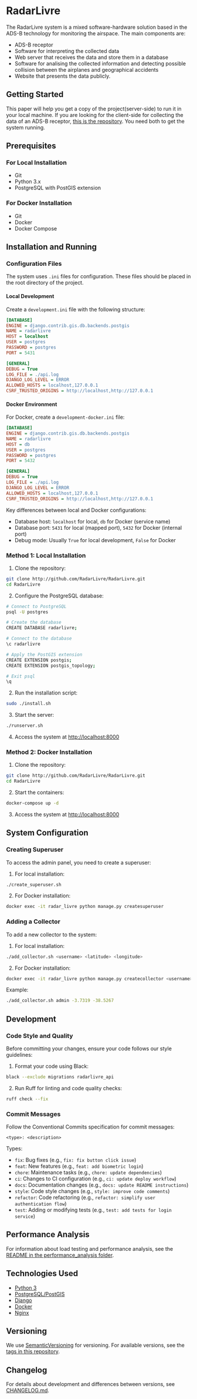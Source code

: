 # RadarLivre

The RadarLivre system is a mixed software-hardware solution based in the ADS-B technology for monitoring the airspace. The main components are: 

* ADS-B receptor
* Software for interpreting the collected data
* Web server that receives the data and store them in a database
* Software for analising the collected information and detecting possible collision between the airplanes and geographical accidents
* Website that presents the data publicly.

## Getting Started

This paper will help you get a copy of the project(server-side) to run it in your local machine. If you are looking for the client-side for collecting the data of an ADS-B receptor, [this is the repository](https://github.com/RadarLivre/RadarLivreCollector). You need both to get the system running.

## Prerequisites

### For Local Installation
* Git
* Python 3.x
* PostgreSQL with PostGIS extension

### For Docker Installation
* Git
* Docker
* Docker Compose

## Installation and Running

### Configuration Files

The system uses `.ini` files for configuration. These files should be placed in the root directory of the project.

#### Local Development
Create a `development.ini` file with the following structure:

```ini
[DATABASE]
ENGINE = django.contrib.gis.db.backends.postgis
NAME = radarlivre
HOST = localhost
USER = postgres
PASSWORD = postgres
PORT = 5431

[GENERAL]
DEBUG = True
LOG_FILE = ./api.log
DJANGO_LOG_LEVEL = ERROR
ALLOWED_HOSTS = localhost,127.0.0.1
CSRF_TRUSTED_ORIGINS = http://localhost,http://127.0.0.1
```

#### Docker Environment
For Docker, create a `development-docker.ini` file:

```ini
[DATABASE]
ENGINE = django.contrib.gis.db.backends.postgis
NAME = radarlivre
HOST = db
USER = postgres
PASSWORD = postgres
PORT = 5432

[GENERAL]
DEBUG = True
LOG_FILE = ./api.log
DJANGO_LOG_LEVEL = ERROR
ALLOWED_HOSTS = localhost,127.0.0.1
CSRF_TRUSTED_ORIGINS = http://localhost,http://127.0.0.1
```

Key differences between local and Docker configurations:
- Database host: `localhost` for local, `db` for Docker (service name)
- Database port: `5431` for local (mapped port), `5432` for Docker (internal port)
- Debug mode: Usually `True` for local development, `False` for Docker


### Method 1: Local Installation

1. Clone the repository:
```bash
git clone http://github.com/RadarLivre/RadarLivre.git
cd RadarLivre
```

2. Configure the PostgreSQL database:
```bash
# Connect to PostgreSQL
psql -U postgres

# Create the database
CREATE DATABASE radarlivre;

# Connect to the database
\c radarlivre

# Apply the PostGIS extension
CREATE EXTENSION postgis;
CREATE EXTENSION postgis_topology;

# Exit psql
\q
```

2. Run the installation script:
```bash
sudo ./install.sh
```

3. Start the server:
```bash
./runserver.sh
```

4. Access the system at [http://localhost:8000](http://localhost:8000)

### Method 2: Docker Installation

1. Clone the repository:
```bash
git clone http://github.com/RadarLivre/RadarLivre.git
cd RadarLivre
```

2. Start the containers:
```bash
docker-compose up -d
```

3. Access the system at [http://localhost:8000](http://localhost:8000)

## System Configuration

### Creating Superuser

To access the admin panel, you need to create a superuser:

1. For local installation:
```bash
./create_superuser.sh
```

2. For Docker installation:
```bash
docker exec -it radar_livre python manage.py createsuperuser
```

### Adding a Collector

To add a new collector to the system:

1. For local installation:
```bash
./add_collector.sh <username> <latitude> <longitude>
```

2. For Docker installation:
```bash
docker exec -it radar_livre python manage.py createcollector <username> <latitude> <longitude>
```

Example:
```bash
./add_collector.sh admin -3.7319 -38.5267
```

## Development

### Code Style and Quality

Before committing your changes, ensure your code follows our style guidelines:

1. Format your code using Black:
```bash
black --exclude migrations radarlivre_api
```

2. Run Ruff for linting and code quality checks:
```bash
ruff check --fix
```

### Commit Messages

Follow the Conventional Commits specification for commit messages:

```
<type>: <description>
```
Types:
- `fix`: Bug fixes (e.g., `fix: fix button click issue`)
- `feat`: New features (e.g., `feat: add biometric login`)
- `chore`: Maintenance tasks (e.g., `chore: update dependencies`)
- `ci`: Changes to CI configuration (e.g., `ci: update deploy workflow`)
- `docs`: Documentation changes (e.g., `docs: update README instructions`)
- `style`: Code style changes (e.g., `style: improve code comments`)
- `refactor`: Code refactoring (e.g., `refactor: simplify user authentication flow`)
- `test`: Adding or modifying tests (e.g., `test: add tests for login service`)


## Performance Analysis

For information about load testing and performance analysis, see the [README in the performance_analysis folder](performance_analysis/README.md).

## Technologies Used

* [Python 3](https://www.python.org/)
* [PostgreSQL/PostGIS](https://postgis.net/)
* [Django](https://www.djangoproject.com/)
* [Docker](https://www.docker.com/)
* [Nginx](https://nginx.org/)

## Versioning

We use [SemanticVersioning](http://semver.org/) for versioning. For available versions, see the [tags in this repository](https://github.com/RadarLivre/RadarLivre/tags).

## Changelog

For details about development and differences between versions, see [CHANGELOG.md](CHANGELOG.md).

<!--
## Running the tests TODO

Explain how to run the automated tests for this system

### Break down into end to end tests

Explain what these tests test and why

```
Give an example
```

### And coding style tests

Explain what these tests test and why

```
Give an example
```
-->

<!-- Won't be displayed

<div style="text-align:center">
  <img src="https://raw.githubusercontent.com/RadarLivre/RadarLivre/master/radarlivre_website/static/website/img/icon.ico" width="256">
</div>

# O Sistema Radar Livre

O sistema de monitoramento aéreo Radar Livre é uma solução mista de hadware e software baseada na tecnologia ADS-B. Seus principais componentes são: um aparelho receptor de mensagens ADS-B, um software capaz de interpretar os dados coletados, um servidor web que recebe os dados e armazena em um banco de dados, um software capaz de analisar as informações coletadas e detectar possíveis conflitos entre trajetórias de aeronaves e entre aeronaves e acidentes geográficos, além de um site que disponibiliza os dados publicamente.

# Coleta de mensagens ADS-B

O aparelho coletor de mensagens ADS-B é um componente simples, que pode ser instalado e configurado facilmente. É composto por uma antena pequena e um receptor que pode ser conectado a uma porta USB de qualquer computador. Para o tratamento das mensagens recebidas é necessário um software específico. As aplicações disponíveis atualmente para o reconhecimento das mensagens ADS-B são em sua maioria privadas e para o sistema operacional Windows, o que gera uma dependência da plataforma e um alto custo de instalação. O sistema Radar livre conta com seu próprio software de coleta, uma aplicação de código fonte aberto implementada sobre a plataforma linux pela equipe do projeto na UFC. A aplicação interpreta as mensagens e extrai informações como identificação, posicionamento, velocidade e altitude, armazenando-os em um banco de dados local. Posteriormente, os dados são enviados a um servidor web.

# Servidor web e site

Após serem coletados, os dados são enviados a um servidor web, que armazena-os em um banco de dados que pode ser acessado para análise das informações obtidas das aeronaves. Esses dados serão disponibilisados em um site de acesso livre e gratuito, onde aeronaves serão representadas graficamente, mostrando sua posição e outras informações. Essa interface web também foi implementada pela equipe do projeto na UFC em Quixadá e resultou num Trabalho de Conclusão de Curso (TCC).

# Componentes em produção

Encontram-se em desenvolvimento a versão do software coletor para Android e o Software de Análise de Colisão. O software coletor para Android permitirá o uso de plataformas mais leves e baratas para a implantação das estações coletoras e está sendo desenvolvido também na forma de um Trabalho de Conclusão de Curso. Já o Software de Análise de Colisão está sendo implementado pelo autor deste artigo como projeto de Iniciação Científica.

# Software de Análise de Colisão

Uma das principais falhas do sistema de monitoramento aéreo atual é o atraso na atualização do posicionamento das aeronaves que gera um grande intervalo entre a identificação da possível colisão e o alerta aos pilotos das aeronaves envolvidas. Além disso, o sistema não prevê possíveis colisões contra acidentes geográficos. A Tecnologia ADS-B diminui substancialmente o tempo de atualização do posicionamento dos aviões, tornando o sistema bem mais seguro e confiável.

Com o objetivo de otimizar a prevensão contra colisões, o sistema Radar Livre disponibilizará um software que utiliza os dados coletados em tempo real para análise e verificação de possíveis conflitos entre rotas de aeronaves e entre rotas de aeronaves e acidentes geográficos. A aplicação, que está em fase de desenvolvimento, funcionará na plataforma linux e terá código fonte aberto. Portanto, poderá ser utilizada livremente, especialmente por torres de controle para auxiliar no monitoramento aéreo.

# Conclusão

O projeto Radar Livre, com seus componentes simples e acessíveis, permitirá que o sistema de monitoramento aéreo brasileiro acompanhe as melhorias que estão acontecendo nos sistemas norte americanos com a adoção do método de monitoramento ADS-B. Apesar de ainda estar em fase de desenvolvimento, o sistema já disponibiliza as funcionalidades de coleta, armazenamento e apresentação em funciomaneto, e prevê uma versão do Software Coletor para a plataforma Android e um Software de Análise de Colisão. O site está disponível em <a href="http://www.radarlivre.com">www.radarlivre.com</a>. Os softwares já produzidos estão neste repositório e podem ser baixados e configurados facilmente em qualquer máquina com plataforma linux. Para a instalação, consulte nosso manual em <a href="https://docs.google.com/document/d/1ipKDKALwp97XyFSJrwYT17DriH22y-IMSrwTwS7odJA/edit?usp=sharing">Manual de Instalação</a>.

-->